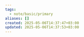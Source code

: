 ```yaml
---
tags:
  - note/basic/primary
aliases: []
created: 2025-05-06T14:37:47+03:00
updated: 2025-05-06T14:37:53+03:00
---
```

